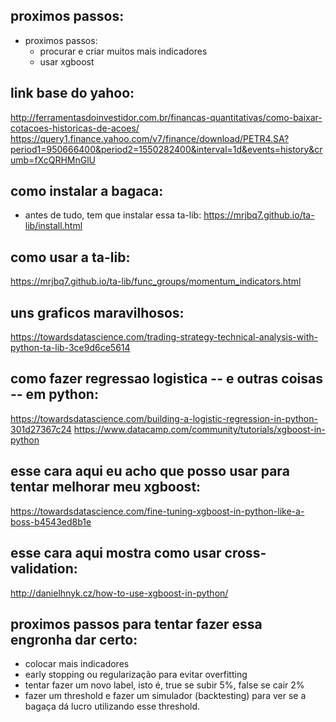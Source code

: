 
proximos passos:
----

- proximos passos: 
    - procurar e criar muitos mais indicadores
    - usar xgboost    



link base do yahoo:
----
http://ferramentasdoinvestidor.com.br/financas-quantitativas/como-baixar-cotacoes-historicas-de-acoes/
https://query1.finance.yahoo.com/v7/finance/download/PETR4.SA?period1=950666400&period2=1550282400&interval=1d&events=history&crumb=fXcQRHMnGlU


como instalar a bagaca:
----
- antes de tudo, tem que instalar essa ta-lib: https://mrjbq7.github.io/ta-lib/install.html


como usar a ta-lib:
----

https://mrjbq7.github.io/ta-lib/func_groups/momentum_indicators.html

uns graficos maravilhosos:
----
https://towardsdatascience.com/trading-strategy-technical-analysis-with-python-ta-lib-3ce9d6ce5614

como fazer regressao logistica -- e outras coisas -- em python:
---
https://towardsdatascience.com/building-a-logistic-regression-in-python-301d27367c24
https://www.datacamp.com/community/tutorials/xgboost-in-python

esse cara aqui eu acho que posso usar para tentar melhorar meu xgboost:
---
https://towardsdatascience.com/fine-tuning-xgboost-in-python-like-a-boss-b4543ed8b1e

esse cara aqui mostra como usar cross-validation:
---
http://danielhnyk.cz/how-to-use-xgboost-in-python/




proximos passos para tentar fazer essa engronha dar certo:
---
- colocar mais indicadores
- early stopping ou regularização para evitar overfitting
- tentar fazer um novo label, isto é, true se subir 5%, false se cair 2%
- fazer um threshold e fazer um simulador (backtesting) para ver se a bagaça
  dá lucro utilizando esse threshold.

